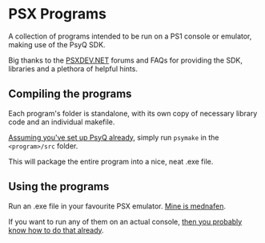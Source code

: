 # PSX Programs
A collection of programs intended to be run on a PS1 console or emulator, making use of the PsyQ SDK.

Big thanks to the [PSXDEV.NET](http://psxdev.net/) forums and FAQs for providing the SDK, libraries and a plethora of helpful hints.

## Compiling the programs
Each program's folder is standalone, with its own copy of necessary library code and an individual makefile.

[Assuming you've set up PsyQ already](http://www.psxdev.net/help/psyq_install.html), simply run `psymake` in the `<program>/src` folder.

This will package the entire program into a nice, neat .exe file.

## Using the programs
Run an .exe file in your favourite PSX emulator. [Mine is mednafen](https://mednafen.github.io/).

If you want to run any of them on an actual console, [then you probably know how to do that already](http://www.psxdev.net/help/cdrom_mastering.html).
